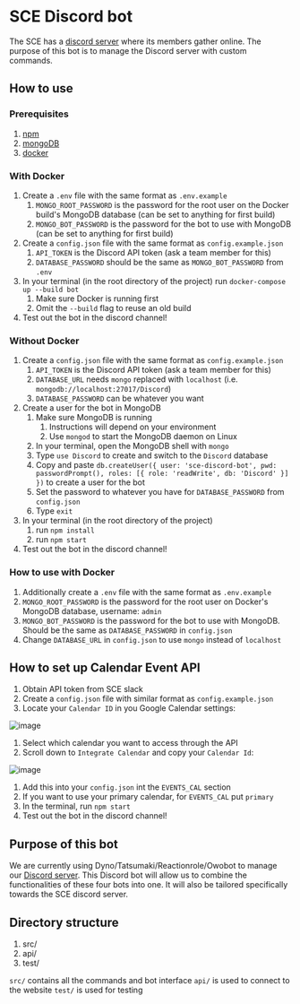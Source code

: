 # SCE Discord bot

The SCE has a [discord server](https://discord.gg/e2Dsgd9) where
its members gather online. The purpose of this bot is to manage
the Discord server with custom commands.

## How to use

### Prerequisites

1. [npm](https://www.npmjs.com)
2. [mongoDB](https://www.mongodb.com)
3. [docker](https://www.docker.com)

### With Docker

1. Create a `.env` file with the same format as `.env.example`
   1. `MONGO_ROOT_PASSWORD` is the password for the root user on the Docker build's MongoDB database (can be set to anything for first build)
   2. `MONGO_BOT_PASSWORD` is the password for the bot to use with MongoDB (can be set to anything for first build)
2. Create a `config.json` file with the same format as `config.example.json`
   1. `API_TOKEN` is the Discord API token (ask a team member for this)
   2. `DATABASE_PASSWORD` should be the same as `MONGO_BOT_PASSWORD` from `.env`
3. In your terminal (in the root directory of the project) run `docker-compose up --build bot`
   1. Make sure Docker is running first
   2. Omit the `--build` flag to reuse an old build
4. Test out the bot in the discord channel!

### Without Docker

1. Create a `config.json` file with the same format as `config.example.json`
   1. `API_TOKEN` is the Discord API token (ask a team member for this)
   2. `DATABASE_URL` needs `mongo` replaced with `localhost` (i.e. `mongodb://localhost:27017/Discord`)
   3. `DATABASE_PASSWORD` can be whatever you want
2. Create a user for the bot in MongoDB
   1. Make sure MongoDB is running
      1. Instructions will depend on your environment
      2. Use `mongod` to start the MongoDB daemon on Linux
   2. In your terminal, open the MongoDB shell with `mongo`
   3. Type `use Discord` to create and switch to the `Discord` database
   4. Copy and paste `db.createUser({ user: 'sce-discord-bot', pwd: passwordPrompt(), roles: [{ role: 'readWrite', db: 'Discord' }] })` to create a user for the bot
   5. Set the password to whatever you have for `DATABASE_PASSWORD` from `config.json`
   6. Type `exit`
3. In your terminal (in the root directory of the project)
   1. run `npm install`
   2. run `npm start`
4. Test out the bot in the discord channel!

### How to use with Docker

1. Additionally create a `.env` file with the same format as `.env.example`
2. `MONGO_ROOT_PASSWORD` is the password for the root user on Docker's MongoDB database, username: `admin`
3. `MONGO_BOT_PASSWORD` is the password for the bot to use with MongoDB. Should be the same as `DATABASE_PASSWORD` in `config.json`
4. Change `DATABASE_URL` in `config.json` to use `mongo` instead of `localhost`

## How to set up Calendar Event API

1. Obtain API token from SCE slack
1. Create a `config.json` file with similar format as `config.example.json`
1. Locate your `Calendar ID` in you Google Calendar settings:

![image](https://user-images.githubusercontent.com/47675634/87125869-0ec97280-c240-11ea-815b-ed13596cef6b.PNG)

1. Select which calendar you want to access through the API
2. Scroll down to `Integrate Calendar` and copy your `Calendar Id`:

![image](https://user-images.githubusercontent.com/47675634/87126195-a3cc6b80-c240-11ea-96a3-24c5b91ad256.PNG)

1. Add this into your `config.json` int the `EVENTS_CAL` section
2. If you want to use your primary calendar, for `EVENTS_CAL` put `primary`
3. In the terminal, run `npm start`
4. Test out the bot in the discord channel!

## Purpose of this bot

We are currently using Dyno/Tatsumaki/Reactionrole/Owobot to manage
our [Discord server](https://discord.gg/e2Dsgd9). This Discord bot
will allow us to combine the functionalities of these four bots
into one. It will also be tailored specifically towards the SCE discord
server.

## Directory structure

1. src/
1. api/
1. test/

`src/` contains all the commands and bot interface
`api/` is used to connect to the website
`test/` is used for testing

